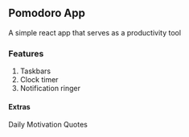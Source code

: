 ## Pomodoro App

A simple react app that serves as a productivity tool

### Features
1. Taskbars
2. Clock timer
3. Notification ringer


#### Extras 
Daily Motivation Quotes 